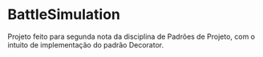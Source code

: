 # BattleSimulation

Projeto feito para segunda nota da disciplina de Padrões de Projeto, com o intuito de implementação do padrão Decorator.
